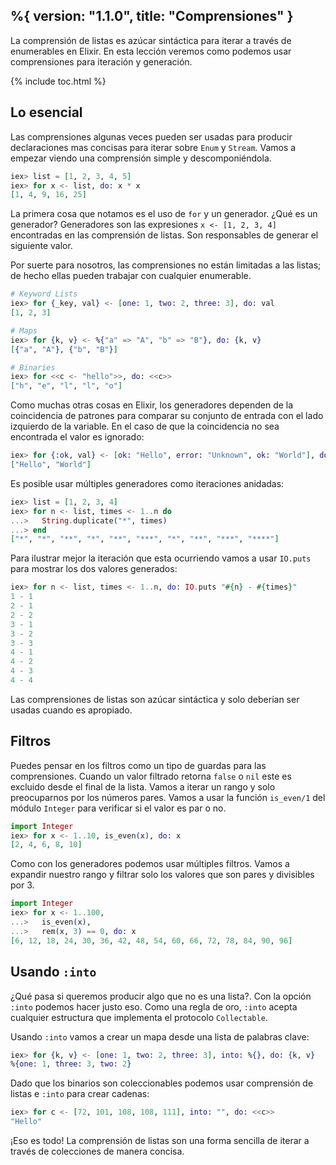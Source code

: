 %{
  version: "1.1.0",
  title: "Comprensiones"
}
---

La comprensión de listas es azúcar sintáctica para iterar a través de enumerables en Elixir. En esta lección veremos como podemos usar comprensiones para iteración y generación.

{% include toc.html %}

## Lo esencial

Las comprensiones algunas veces pueden ser usadas para producir declaraciones mas concisas para iterar sobre `Enum` y `Stream`. Vamos a empezar viendo una comprensión simple y descomponiéndola.

```elixir
iex> list = [1, 2, 3, 4, 5]
iex> for x <- list, do: x * x
[1, 4, 9, 16, 25]
```

La primera cosa que notamos es el uso de `for` y un generador. ¿Qué es un generador? Generadores son las expresiones `x <- [1, 2, 3, 4]` encontradas en las comprensión de listas. Son responsables de generar el siguiente valor.

Por suerte para nosotros, las comprensiones no están limitadas a las listas; de hecho ellas pueden trabajar con cualquier enumerable.

```elixir
# Keyword Lists
iex> for {_key, val} <- [one: 1, two: 2, three: 3], do: val
[1, 2, 3]

# Maps
iex> for {k, v} <- %{"a" => "A", "b" => "B"}, do: {k, v}
[{"a", "A"}, {"b", "B"}]

# Binaries
iex> for <<c <- "hello">>, do: <<c>>
["h", "e", "l", "l", "o"]
```

Como muchas otras cosas en Elixir, los generadores dependen de la coincidencia de patrones para comparar su conjunto de entrada con el lado izquierdo de la variable. En el caso de que la coincidencia no sea encontrada el valor es ignorado:

```elixir
iex> for {:ok, val} <- [ok: "Hello", error: "Unknown", ok: "World"], do: val
["Hello", "World"]
```

Es posible usar múltiples generadores como iteraciones anidadas:

```elixir
iex> list = [1, 2, 3, 4]
iex> for n <- list, times <- 1..n do
...>   String.duplicate("*", times)
...> end
["*", "*", "**", "*", "**", "***", "*", "**", "***", "****"]
```

Para ilustrar mejor la iteración que esta ocurriendo vamos a usar `IO.puts` para mostrar los dos valores generados:

```elixir
iex> for n <- list, times <- 1..n, do: IO.puts "#{n} - #{times}"
1 - 1
2 - 1
2 - 2
3 - 1
3 - 2
3 - 3
4 - 1
4 - 2
4 - 3
4 - 4
```

Las comprensiones de listas son azúcar sintáctica y solo deberían ser usadas cuando es apropiado.

## Filtros

Puedes pensar en los filtros como un tipo de guardas para las comprensiones. Cuando un valor filtrado retorna `false` o `nil` este es excluido desde el final de la lista. Vamos a iterar un rango y solo preocuparnos por los números pares. Vamos a usar la función `is_even/1` del módulo `Integer` para verificar si el valor es par o no.

```elixir
import Integer
iex> for x <- 1..10, is_even(x), do: x
[2, 4, 6, 8, 10]
```

Como con los generadores podemos usar múltiples filtros. Vamos a expandir nuestro rango y filtrar solo los valores que son pares y divisibles por 3.

```elixir
import Integer
iex> for x <- 1..100,
...>   is_even(x),
...>   rem(x, 3) == 0, do: x
[6, 12, 18, 24, 30, 36, 42, 48, 54, 60, 66, 72, 78, 84, 90, 96]
```

## Usando `:into`

¿Qué pasa si queremos producir algo que no es una lista?. Con la opción `:into` podemos hacer justo eso. Como una regla de oro, `:into` acepta cualquier estructura que implementa el protocolo `Collectable`.

Usando `:into` vamos a crear un mapa desde una lista de palabras clave:

```elixir
iex> for {k, v} <- [one: 1, two: 2, three: 3], into: %{}, do: {k, v}
%{one: 1, three: 3, two: 2}
```

Dado que los binarios son coleccionables podemos usar comprensión de listas e `:into` para crear cadenas:

```elixir
iex> for c <- [72, 101, 108, 108, 111], into: "", do: <<c>>
"Hello"
```

¡Eso es todo! La comprensión de listas son una forma sencilla de iterar a través de colecciones de manera concisa.
